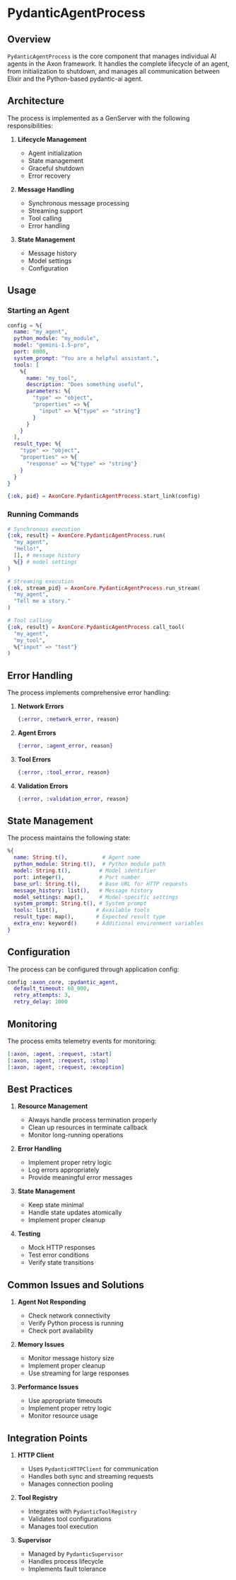 # PydanticAgentProcess

## Overview

`PydanticAgentProcess` is the core component that manages individual AI agents in the Axon framework. It handles the complete lifecycle of an agent, from initialization to shutdown, and manages all communication between Elixir and the Python-based pydantic-ai agent.

## Architecture

The process is implemented as a GenServer with the following responsibilities:

1. **Lifecycle Management**
   - Agent initialization
   - State management
   - Graceful shutdown
   - Error recovery

2. **Message Handling**
   - Synchronous message processing
   - Streaming support
   - Tool calling
   - Error handling

3. **State Management**
   - Message history
   - Model settings
   - Configuration

## Usage

### Starting an Agent

```elixir
config = %{
  name: "my_agent",
  python_module: "my_module",
  model: "gemini-1.5-pro",
  port: 8000,
  system_prompt: "You are a helpful assistant.",
  tools: [
    %{
      name: "my_tool",
      description: "Does something useful",
      parameters: %{
        "type" => "object",
        "properties" => %{
          "input" => %{"type" => "string"}
        }
      }
    }
  ],
  result_type: %{
    "type" => "object",
    "properties" => %{
      "response" => %{"type" => "string"}
    }
  }
}

{:ok, pid} = AxonCore.PydanticAgentProcess.start_link(config)
```

### Running Commands

```elixir
# Synchronous execution
{:ok, result} = AxonCore.PydanticAgentProcess.run(
  "my_agent",
  "Hello!",
  [], # message history
  %{} # model settings
)

# Streaming execution
{:ok, stream_pid} = AxonCore.PydanticAgentProcess.run_stream(
  "my_agent",
  "Tell me a story."
)

# Tool calling
{:ok, result} = AxonCore.PydanticAgentProcess.call_tool(
  "my_agent",
  "my_tool",
  %{"input" => "test"}
)
```

## Error Handling

The process implements comprehensive error handling:

1. **Network Errors**
   ```elixir
   {:error, :network_error, reason}
   ```

2. **Agent Errors**
   ```elixir
   {:error, :agent_error, reason}
   ```

3. **Tool Errors**
   ```elixir
   {:error, :tool_error, reason}
   ```

4. **Validation Errors**
   ```elixir
   {:error, :validation_error, reason}
   ```

## State Management

The process maintains the following state:

```elixir
%{
  name: String.t(),           # Agent name
  python_module: String.t(),  # Python module path
  model: String.t(),         # Model identifier
  port: integer(),           # Port number
  base_url: String.t(),      # Base URL for HTTP requests
  message_history: list(),   # Message history
  model_settings: map(),     # Model-specific settings
  system_prompt: String.t(), # System prompt
  tools: list(),            # Available tools
  result_type: map(),       # Expected result type
  extra_env: keyword()      # Additional environment variables
}
```

## Configuration

The process can be configured through application config:

```elixir
config :axon_core, :pydantic_agent,
  default_timeout: 60_000,
  retry_attempts: 3,
  retry_delay: 1000
```

## Monitoring

The process emits telemetry events for monitoring:

```elixir
[:axon, :agent, :request, :start]
[:axon, :agent, :request, :stop]
[:axon, :agent, :request, :exception]
```

## Best Practices

1. **Resource Management**
   - Always handle process termination properly
   - Clean up resources in terminate callback
   - Monitor long-running operations

2. **Error Handling**
   - Implement proper retry logic
   - Log errors appropriately
   - Provide meaningful error messages

3. **State Management**
   - Keep state minimal
   - Handle state updates atomically
   - Implement proper cleanup

4. **Testing**
   - Mock HTTP responses
   - Test error conditions
   - Verify state transitions

## Common Issues and Solutions

1. **Agent Not Responding**
   - Check network connectivity
   - Verify Python process is running
   - Check port availability

2. **Memory Issues**
   - Monitor message history size
   - Implement proper cleanup
   - Use streaming for large responses

3. **Performance Issues**
   - Use appropriate timeouts
   - Implement proper retry logic
   - Monitor resource usage

## Integration Points

1. **HTTP Client**
   - Uses `PydanticHTTPClient` for communication
   - Handles both sync and streaming requests
   - Manages connection pooling

2. **Tool Registry**
   - Integrates with `PydanticToolRegistry`
   - Validates tool configurations
   - Manages tool execution

3. **Supervisor**
   - Managed by `PydanticSupervisor`
   - Handles process lifecycle
   - Implements fault tolerance
